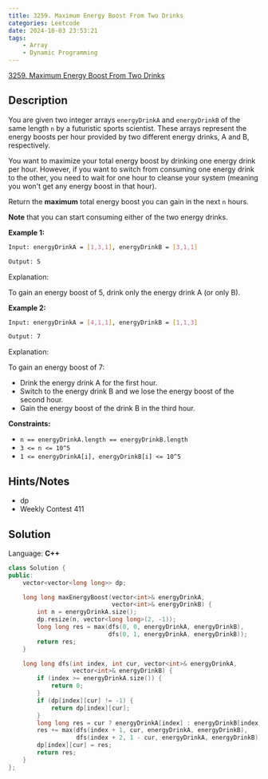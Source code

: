 ```yaml
---
title: 3259. Maximum Energy Boost From Two Drinks
categories: Leetcode
date: 2024-10-03 23:53:21
tags:
    - Array
    - Dynamic Programming
---
```


[3259. Maximum Energy Boost From Two Drinks](https://leetcode.com/problems/maximum-energy-boost-from-two-drinks/description/)

## Description

You are given two integer arrays `energyDrinkA` and `energyDrinkB` of the same length `n` by a futuristic sports scientist. These arrays represent the energy boosts per hour provided by two different energy drinks, A and B, respectively.

You want to maximize your total energy boost by drinking one energy drink per hour. However, if you want to switch from consuming one energy drink to the other, you need to wait for one hour to cleanse your system (meaning you won't get any energy boost in that hour).

Return the **maximum**  total energy boost you can gain in the next `n` hours.

**Note**  that you can start consuming either of the two energy drinks.

**Example 1:**

```bash
Input: energyDrinkA = [1,3,1], energyDrinkB = [3,1,1]

Output: 5
```

Explanation:

To gain an energy boost of 5, drink only the energy drink A (or only B).

**Example 2:**

```bash
Input: energyDrinkA = [4,1,1], energyDrinkB = [1,1,3]

Output: 7
```

Explanation:

To gain an energy boost of 7:

- Drink the energy drink A for the first hour.
- Switch to the energy drink B and we lose the energy boost of the second hour.
- Gain the energy boost of the drink B in the third hour.

**Constraints:**

- `n == energyDrinkA.length == energyDrinkB.length`
- `3 <= n <= 10^5`
- `1 <= energyDrinkA[i], energyDrinkB[i] <= 10^5`

## Hints/Notes

- dp
- Weekly Contest 411

## Solution

Language: **C++**

```C++
class Solution {
public:
    vector<vector<long long>> dp;

    long long maxEnergyBoost(vector<int>& energyDrinkA,
                             vector<int>& energyDrinkB) {
        int n = energyDrinkA.size();
        dp.resize(n, vector<long long>(2, -1));
        long long res = max(dfs(0, 0, energyDrinkA, energyDrinkB),
                            dfs(0, 1, energyDrinkA, energyDrinkB));
        return res;
    }

    long long dfs(int index, int cur, vector<int>& energyDrinkA,
                  vector<int>& energyDrinkB) {
        if (index >= energyDrinkA.size()) {
            return 0;
        }
        if (dp[index][cur] != -1) {
            return dp[index][cur];
        }
        long long res = cur ? energyDrinkA[index] : energyDrinkB[index];
        res += max(dfs(index + 1, cur, energyDrinkA, energyDrinkB),
                   dfs(index + 2, 1 - cur, energyDrinkA, energyDrinkB));
        dp[index][cur] = res;
        return res;
    }
};
```
